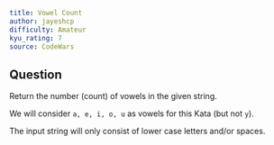 ```yaml
title: Vowel Count
author: jayeshcp
difficulty: Amateur
kyu_rating: 7
source: CodeWars
```

## Question

Return the number (count) of vowels in the given string.

We will consider `a, e, i, o, u` as vowels for this Kata (but not `y`).

The input string will only consist of lower case letters and/or spaces.
